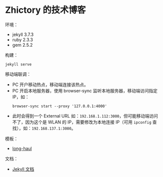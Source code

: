 # Zhictory 的技术博客

环境：

- jekyll 3.7.3
- ruby 2.3.3
- gem 2.5.2

构建：

```shell
jekyll serve
```

移动端联调：

- PC 开户移动热点，移动端连接该热点。
- PC 开启本地服务器，使用 browser-sync 监听本地服务器，移动端访问指定 IP，如：
    ```shell
    browser-sync start --proxy '127.0.0.1:4000'
    ```
- 此时会得到一个 External URL 如：`192.168.1.112:3000`，但可能移动端访问不了，因为这个是 WLAN 的 IP，需要修改为本地连接 IP（可用 `ipconfig` 查找），如：`192.168.137.1:3000`。

模板：

- [long-haul](https://github.com/brianmaierjr/long-haul)

文档：

- [Jekyll 文档](http://jekyll.bootcss.com/)